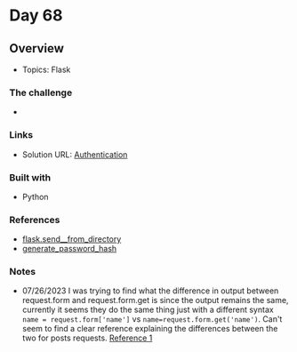 # Day 68

## Overview

- Topics: Flask 

### The challenge

- 

### Links

- Solution URL: [Authentication](https://github.com/Mikerniker/100_Days_of_Python/tree/main/Day68)

### Built with

- Python

### References
- [flask.send__from_directory](https://flask.palletsprojects.com/en/2.3.x/api/#flask.send_from_directory)
- [generate_password_hash](https://werkzeug.palletsprojects.com/en/2.3.x/utils/#module-werkzeug.security)


### Notes

- 07/26/2023 I was trying to find what the difference in output between request.form and request.form.get is since the output remains the same,  currently it seems they do the same thing just with a different syntax ``` name = request.form['name']``` vs ```name=request.form.get('name')```. Can't seem to find a clear reference explaining the differences between the two for posts requests. [Reference 1](https://code.luasoftware.com/tutorials/flask/flask-get-request-parameters-get-post-and-json)